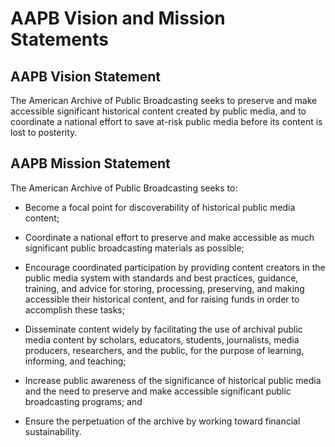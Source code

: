 # AAPB Vision and Mission Statements

## AAPB Vision Statement

The American Archive of Public Broadcasting seeks to preserve and make accessible significant historical content created by public media, and to coordinate a national effort to save at-risk public media before its content is lost to posterity.

## AAPB Mission Statement

The American Archive of Public Broadcasting seeks to:

- Become a focal point for discoverability of historical public media content;

- Coordinate a national effort to preserve and make accessible as much 
significant public broadcasting materials as possible;

- Encourage coordinated participation by providing content creators in the 
public media system with standards and best practices, guidance, training, and 
advice for storing, processing, preserving, and making accessible their 
historical content, and for raising funds in order to accomplish these tasks;

- Disseminate content widely by facilitating the use of archival public media 
content by scholars, educators, students, journalists, media producers, 
researchers, and the public, for the purpose of learning, informing, and 
teaching;

- Increase public awareness of the significance of historical public media and 
the need to preserve and make accessible significant public broadcasting 
programs; and

- Ensure the perpetuation of the archive by working toward financial 
sustainability.